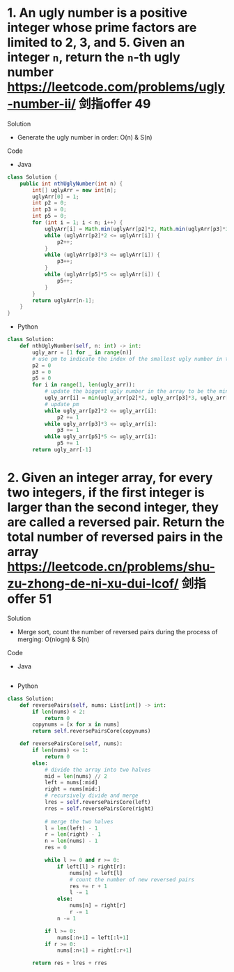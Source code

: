 # 1. An ugly number is a positive integer whose prime factors are limited to 2, 3, and 5. Given an integer `n`, return the `n`-th ugly number https://leetcode.com/problems/ugly-number-ii/ 剑指offer 49

Solution

- Generate the ugly number in order: O(n) & S(n)

Code

- Java

```java
class Solution {
    public int nthUglyNumber(int n) {
        int[] uglyArr = new int[n];
        uglyArr[0] = 1;
        int p2 = 0;
        int p3 = 0;
        int p5 = 0;
        for (int i = 1; i < n; i++) {
            uglyArr[i] = Math.min(uglyArr[p2]*2, Math.min(uglyArr[p3]*3, uglyArr[p5]*5));
            while (uglyArr[p2]*2 <= uglyArr[i]) {
                p2++;
            }
            while (uglyArr[p3]*3 <= uglyArr[i]) {
                p3++;
            }
            while (uglyArr[p5]*5 <= uglyArr[i]) {
                p5++;
            }
        }
        return uglyArr[n-1];
    }
}
```

- Python

```python
class Solution:
    def nthUglyNumber(self, n: int) -> int:
        ugly_arr = [1 for _ in range(n)]
        # use pm to indicate the index of the smallest ugly number in the array that is no less than the largest ugly number in the array after being multiplied by m
        p2 = 0
        p3 = 0
        p5 = 0
        for i in range(1, len(ugly_arr)):
            # update the biggest ugly number in the array to be the minimum of 2/3/5 * previous ugly number in array
            ugly_arr[i] = min(ugly_arr[p2]*2, ugly_arr[p3]*3, ugly_arr[p5]*5)
            # update pm
            while ugly_arr[p2]*2 <= ugly_arr[i]:
                p2 += 1
            while ugly_arr[p3]*3 <= ugly_arr[i]:
                p3 += 1
            while ugly_arr[p5]*5 <= ugly_arr[i]:
                p5 += 1
        return ugly_arr[-1]
```

# 2. Given an integer array, for every two integers, if the first integer is larger than the second integer, they are called a reversed pair. Return the total number of reversed pairs in the array https://leetcode.cn/problems/shu-zu-zhong-de-ni-xu-dui-lcof/ 剑指offer 51

Solution

- Merge sort, count the number of reversed pairs during the process of merging: O(nlogn) & S(n)

Code

- Java

```java

```

- Python

```python
class Solution:
    def reversePairs(self, nums: List[int]) -> int:
        if len(nums) < 2:
            return 0
        copynums = [x for x in nums]
        return self.reversePairsCore(copynums)

    def reversePairsCore(self, nums):
        if len(nums) <= 1:
            return 0
        else:
            # divide the array into two halves
            mid = len(nums) // 2
            left = nums[:mid]
            right = nums[mid:]
            # recursively divide and merge
            lres = self.reversePairsCore(left)
            rres = self.reversePairsCore(right)
            
            # merge the two halves
            l = len(left) - 1
            r = len(right) - 1
            n = len(nums) - 1
            res = 0

            while l >= 0 and r >= 0:
                if left[l] > right[r]:
                    nums[n] = left[l]
                    # count the number of new reversed pairs
                    res += r + 1
                    l -= 1
                else:
                    nums[n] = right[r]
                    r -= 1
                n -= 1

            if l >= 0:
                nums[:n+1] = left[:l+1]
            if r >= 0:
                nums[:n+1] = right[:r+1]

        return res + lres + rres
```
